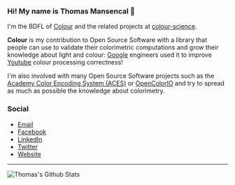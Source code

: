 ### Hi! My name is Thomas Mansencal 👋

I'm the BDFL of [Colour](https://github.com/colour-science/colour) and the related projects at [colour-science](https://github.com/colour-science).

**Colour** is my contribution to Open Source Software with a library that people can use to validate their colorimetric computations and grow their knowledge about light and colour: [Google](https://www.google.com/) engineers used it to improve [Youtube](https://www.youtube.com/) colour processing correctness!

I'm also involved with many Open Source Software projects such as the [Academy Color Encoding System (ACES)](https://www.oscars.org/science-technology/sci-tech-projects/aces) or [OpenColorIO](https://opencolorio.org/) and try to spread as much as possible the knowledge about colorimetry.

### Social

- [Email](mailto:thomas.mansencal@gmail.com)
- [Facebook](https://www.facebook.com/thomas.mansencal)
- [LinkedIn](https://www.linkedin.com/in/thomasmansencal/)
- [Twitter](https://twitter.com/ThomasMansencal)
- [Website](http://www.thomasmansencal.com/)

---

![Thomas's Github Stats](https://github-readme-stats.vercel.app/api?username=KelSolaar&include_all_commits=true&show_icons=true&theme=dark)
